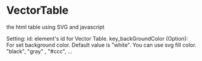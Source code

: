 # VectorTable
the html table using SVG and javascript

Setting:
    id: 
        element's id for Vector Table.
    key_backGroundColor (Option):
        For set background color.
        Default value is "white".
        You can use svg fill color.
            "black", "gray" , "#ccc", ... 

